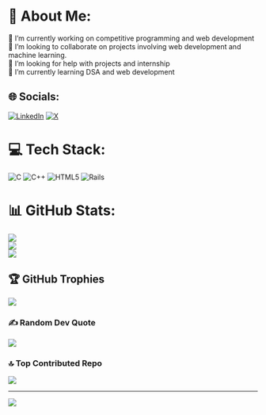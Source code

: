# 💫 About Me:
🔭 I’m currently working on competitive programming and web development <br>👯 I’m looking to collaborate on projects involving web development and machine learning.<br>🤝 I’m looking for help with projects and internship<br>🌱 I’m currently learning DSA and web development


## 🌐 Socials:
[![LinkedIn](https://img.shields.io/badge/LinkedIn-%230077B5.svg?logo=linkedin&logoColor=white)](https://linkedin.com/in/https://www.linkedin.com/in/nischal-basavaraju-40201527b/) [![X](https://img.shields.io/badge/X-black.svg?logo=X&logoColor=white)](https://x.com/@Nischalnew) 

# 💻 Tech Stack:
![C](https://img.shields.io/badge/c-%2300599C.svg?style=for-the-badge&logo=c&logoColor=white) ![C++](https://img.shields.io/badge/c++-%2300599C.svg?style=for-the-badge&logo=c%2B%2B&logoColor=white) ![HTML5](https://img.shields.io/badge/html5-%23E34F26.svg?style=for-the-badge&logo=html5&logoColor=white) ![Rails](https://img.shields.io/badge/rails-%23CC0000.svg?style=for-the-badge&logo=ruby-on-rails&logoColor=white)
# 📊 GitHub Stats:
![](https://github-readme-stats.vercel.app/api?username=Nischalb10&theme=dark&hide_border=false&include_all_commits=true&count_private=true)<br/>
![](https://github-readme-streak-stats.herokuapp.com/?user=Nischalb10&theme=dark&hide_border=false)<br/>
![](https://github-readme-stats.vercel.app/api/top-langs/?username=Nischalb10&theme=dark&hide_border=false&include_all_commits=true&count_private=true&layout=compact)

## 🏆 GitHub Trophies
![](https://github-profile-trophy.vercel.app/?username=Nischalb10&theme=radical&no-frame=false&no-bg=false&margin-w=4)

### ✍️ Random Dev Quote
![](https://quotes-github-readme.vercel.app/api?type=horizontal&theme=radical)

### 🔝 Top Contributed Repo
![](https://github-contributor-stats.vercel.app/api?username=Nischalb10&limit=5&theme=dark&combine_all_yearly_contributions=true)

---
[![](https://visitcount.itsvg.in/api?id=Nischalb10&icon=0&color=0)](https://visitcount.itsvg.in)

<!-- Proudly created with GPRM ( https://gprm.itsvg.in ) -->
